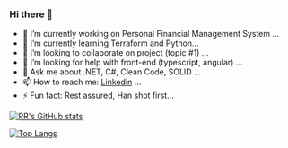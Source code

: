 ### Hi there 👋

<!--
**rodriguesrm/rodriguesrm** is a ✨ _special_ ✨ repository because its `README.md` (this file) appears on your GitHub profile.
-->

- 🔭 I’m currently working on Personal Financial Management System ...
- 🌱 I’m currently learning Terraform and Python...
- 👯 I’m looking to collaborate on project (topic #1) ...
- 🤔 I’m looking for help with front-end (typescript, angular) ...
- 💬 Ask me about .NET, C#, Clean Code, SOLID ...
- 📫 How to reach me: [Linkedin](https://www.linkedin.com/in/rodrigues-rm/) ...
- ⚡ Fun fact: Rest assured, Han shot first...

[![RR's GitHub stats](https://github-readme-stats.vercel.app/api?username=rodriguesrm&show_icons=true&theme=onedark)](https://github.com/rodriguesrm)

[![Top Langs](https://github-readme-stats.vercel.app/api/top-langs/?username=rodriguesrm&layout=compact&theme=onedark)](https://github.com/rodriguesrm)
